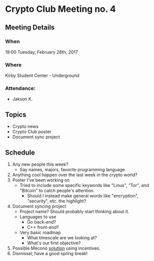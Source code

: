 # Crypto Club Meeting no. 4

## Meeting Details

### When
19:00 Tuesday, February 28th, 2017

### Where
Kirby Student Center - Underground

### Attendance:
* Jakson K.

## Topics
* Crypto news
* Crypto Club poster
* Document sync project

## Schedule
1. Any new people this week?
	* Say names, majors, favorite programming language
2. Anything cool happen over the last week in the crypto world?
3. Poster I've been working on
	* Tried to include some specific keywords like "Linux", "Tor", and "Bitcoin" to catch people's attention.
		* Should I instead make general words like "encryption", "security", etc. the highlight?
4. Document syncing project
	* Project name? Should probably start thinking about it.
	* Languages to use
		* Go back-end?
		* C++ front-end?
	* Very basic roadmap
		* What timescale are we looking at?
		* What's our first objective?
5. Possible Mecono [solution](https://github.com/jaksonkallio/mecono/blob/master/documentation.md#incentive-structure) using incentives.
6. Dismissal; have a good spring break!
